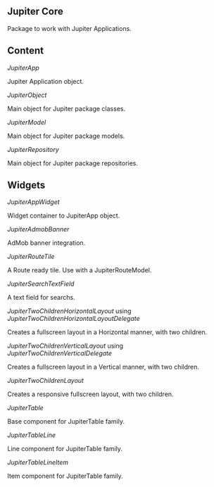 ## Jupiter Core

Package to work with Jupiter Applications.

## Content

*JupiterApp*

Jupiter Application object.

*JupiterObject*

Main object for Jupiter package classes.


*JupiterModel*

Main object for Jupiter package models.


*JupiterRepository*

Main object for Jupiter package repositories.


## Widgets

*JupiterAppWidget*

Widget container to JupiterApp object.


*JupiterAdmobBanner*

AdMob banner integration.


*JupiterRouteTile*

A Route ready tile. Use with a JupiterRouteModel.


*JupiterSearchTextField*

A text field for searchs.


*JupiterTwoChildrenHorizontalLayout* using *JupiterTwoChildrenHorizontalLayoutDelegate*

Creates a fullscreen layout in a Horizontal manner, with two children.


*JupiterTwoChildrenVerticalLayout* using *JupiterTwoChildrenVerticalDelegate*

Creates a fullscreen layout in a Vertical manner, with two children.


*JupiterTwoChildrenLayout*

Creates a responsive fullscreen layout, with two children.


*JupiterTable*

Base component for JupiterTable family.


*JupiterTableLine*

Line component for JupiterTable family.


*JupiterTableLineItem*

Item component for JupiterTable family.

